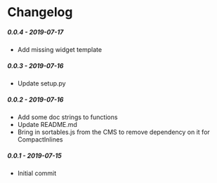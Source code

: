 # Changelog

##### 0.0.4 - 2019-07-17
* Add missing widget template

##### 0.0.3 - 2019-07-16
* Update setup.py

##### 0.0.2 - 2019-07-16
* Add some doc strings to functions
* Update README.md
* Bring in sortables.js from the CMS to remove dependency on it for CompactInlines

##### 0.0.1 - 2019-07-15
* Initial commit
